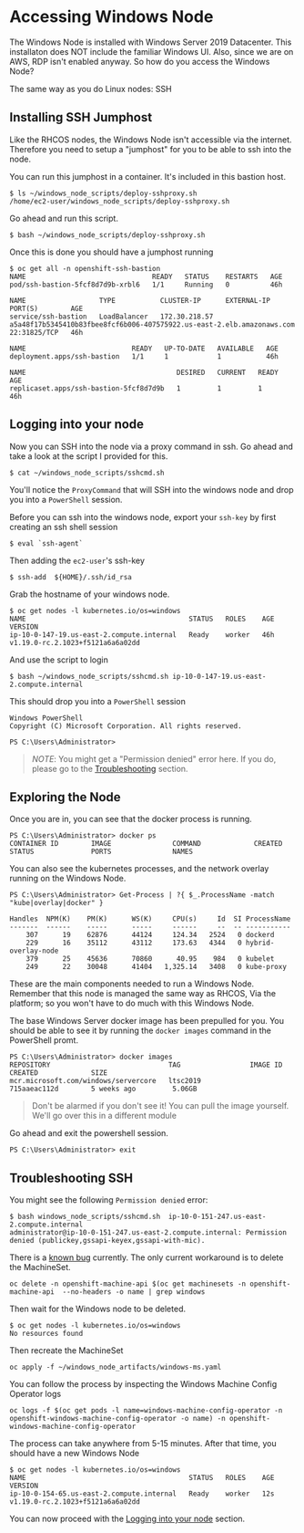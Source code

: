 # Accessing Windows Node

The Windows Node is installed with Windows Server 2019 Datacenter. This installaton does NOT include the familiar Windows UI. Also, since we are on AWS, RDP isn't enabled anyway. So how do you access the Windows Node?

The same way as you do Linux nodes: SSH

## Installing SSH Jumphost

Like the RHCOS nodes, the Windows Node isn't accessible via the internet. Therefore you need to setup a "jumphost" for you to be able to ssh into the node.

You can run this jumphost in a container. It's included in this bastion host.

```shell
$ ls ~/windows_node_scripts/deploy-sshproxy.sh 
/home/ec2-user/windows_node_scripts/deploy-sshproxy.sh
```

Go ahead and run this script.

```shell
$ bash ~/windows_node_scripts/deploy-sshproxy.sh 
```

Once this is done you should have a jumphost running

```shell
$ oc get all -n openshift-ssh-bastion 
NAME                               READY   STATUS    RESTARTS   AGE
pod/ssh-bastion-5fcf8d7d9b-xrbl6   1/1     Running   0          46h

NAME                  TYPE           CLUSTER-IP      EXTERNAL-IP                                                              PORT(S)        AGE
service/ssh-bastion   LoadBalancer   172.30.218.57   a5a48f17b5345410b83fbee8fcf6b006-407575922.us-east-2.elb.amazonaws.com   22:31825/TCP   46h

NAME                          READY   UP-TO-DATE   AVAILABLE   AGE
deployment.apps/ssh-bastion   1/1     1            1           46h

NAME                                     DESIRED   CURRENT   READY   AGE
replicaset.apps/ssh-bastion-5fcf8d7d9b   1         1         1       46h
```

## Logging into your node

Now you can SSH into the node via a proxy command in ssh. Go ahead and take a look at the script I provided for this.

```shell
$ cat ~/windows_node_scripts/sshcmd.sh
```

You'll notice the `ProxyCommand` that will SSH into the windows node and drop you into a `PowerShell` session.

Before you can ssh into the windows node, export your `ssh-key` by first creating an ssh shell session

```shell
$ eval `ssh-agent`
```

Then adding the `ec2-user`'s ssh-key

```shell
$ ssh-add  ${HOME}/.ssh/id_rsa
```

Grab the hostname of your windows node.

```shell
$ oc get nodes -l kubernetes.io/os=windows
NAME                                        STATUS   ROLES    AGE   VERSION
ip-10-0-147-19.us-east-2.compute.internal   Ready    worker   46h   v1.19.0-rc.2.1023+f5121a6a6a02dd
```

And use the script to login

```shell
$ bash ~/windows_node_scripts/sshcmd.sh ip-10-0-147-19.us-east-2.compute.internal
```

This should drop you into a `PowerShell` session

```shell
Windows PowerShell
Copyright (C) Microsoft Corporation. All rights reserved.

PS C:\Users\Administrator>
```

> *NOTE*: You might get a "Permission denied" error here. If you do, please go to the [Troubleshooting](#troubleshooting-ssh) section.

## Exploring the Node

Once you are in, you can see that the docker process is running.

```shell
PS C:\Users\Administrator> docker ps
CONTAINER ID        IMAGE               COMMAND             CREATED             STATUS              PORTS               NAMES 
```

You can also see the kubernetes processes, and the network overlay running on the Windows Node.

```shell
PS C:\Users\Administrator> Get-Process | ?{ $_.ProcessName -match "kube|overlay|docker" } 

Handles  NPM(K)    PM(K)      WS(K)     CPU(s)     Id  SI ProcessName
-------  ------    -----      -----     ------     --  -- -----------
    307      19    62876      44124     124.34   2524   0 dockerd
    229      16    35112      43112     173.63   4344   0 hybrid-overlay-node
    379      25    45636      70860      40.95    984   0 kubelet
    249      22    30048      41404   1,325.14   3408   0 kube-proxy
```

These are the main components needed to run a Windows Node. Remember that this node is managed the same way as RHCOS, Via the platform; so you won't have to do much with this Windows Node.

The base Windows Server docker image has been prepulled for you. You should be able to see it by running the `docker images` command in the PowerShell promt.

```shell
PS C:\Users\Administrator> docker images
REPOSITORY                             TAG                 IMAGE ID            CREATED             SIZE   
mcr.microsoft.com/windows/servercore   ltsc2019            715aaeac112d        5 weeks ago         5.06GB
```

> Don't be alarmed if you don't see it! You can pull the image yourself. We'll go over this in a different module

Go ahead and exit the powershell session.

```shell
PS C:\Users\Administrator> exit
```

## Troubleshooting SSH

You might see the following `Permission denied` error:

```shell
$ bash windows_node_scripts/sshcmd.sh  ip-10-0-151-247.us-east-2.compute.internal
administrator@ip-10-0-151-247.us-east-2.compute.internal: Permission denied (publickey,gssapi-keyex,gssapi-with-mic).
```

There is a [known bug](https://bugzilla.redhat.com/show_bug.cgi?id=1883628) currently. The only current workaround is to delete the MachineSet.

```shell
oc delete -n openshift-machine-api $(oc get machinesets -n openshift-machine-api  --no-headers -o name | grep windows
```

Then wait for the Windows node to be deleted.

```shell
$ oc get nodes -l kubernetes.io/os=windows
No resources found
```

Then recreate the MachineSet

```shell
oc apply -f ~/windows_node_artifacts/windows-ms.yaml
```

You can follow the process by inspecting the Windows Machine Config Operator logs

```shell
oc logs -f $(oc get pods -l name=windows-machine-config-operator -n openshift-windows-machine-config-operator -o name) -n openshift-windows-machine-config-operator
```

The process can take anywhere from 5-15 minutes. After that time, you should have a new Windows Node

```shell
$ oc get nodes -l kubernetes.io/os=windows
NAME                                        STATUS   ROLES    AGE   VERSION
ip-10-0-154-65.us-east-2.compute.internal   Ready    worker   12s   v1.19.0-rc.2.1023+f5121a6a6a02dd
```

You can now proceed with the [Logging into your node](#logging-into-your-node) section.
